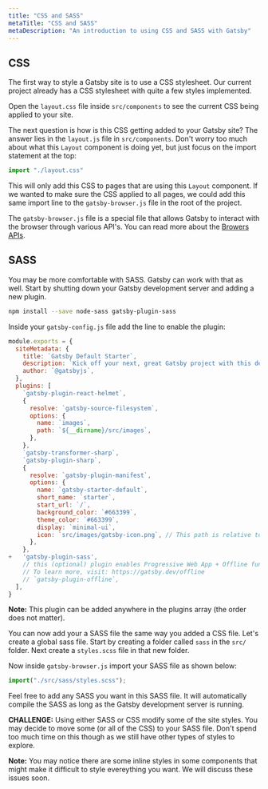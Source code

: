 ```yaml
---
title: "CSS and SASS"
metaTitle: "CSS and SASS"
metaDescription: "An introduction to using CSS and SASS with Gatsby"
---
```


## CSS

The first way to style a Gatsby site is to use a CSS stylesheet. Our current
project already has a CSS stylesheet with quite a few styles implemented.

Open the `layout.css` file inside `src/components` to see the current CSS being
applied to your site.

The next question is how is this CSS getting added to your Gatsby site? The
answer lies in the `layout.js` file in `src/components`. Don't worry too much
about what this `Layout` component is doing yet, but just focus on the import
statement at the top:

```javascript
import "./layout.css"
```

This will only add this CSS to pages that are using this `Layout` component. If
we wanted to make sure the CSS applied to all pages, we could add this same
import line to the `gatsby-browser.js` file in the root of the project.

The `gatsby-browser.js` file is a special file that allows Gatsby to interact with
the browser through various API's. You can read more about the
[Browers APIs](https://www.gatsbyjs.org/docs/browser-apis/).

## SASS

You may be more comfortable with SASS. Gatsby can work with that as well.
Start by shutting down your Gatsby development server and adding a new plugin.

```bash
npm install --save node-sass gatsby-plugin-sass
```

Inside your `gatsby-config.js` file add the line to enable the plugin:

```javascript
module.exports = {
  siteMetadata: {
    title: `Gatsby Default Starter`,
    description: `Kick off your next, great Gatsby project with this default starter. This barebones starter ships with the main Gatsby configuration files you might need.`,
    author: `@gatsbyjs`,
  },
  plugins: [
    `gatsby-plugin-react-helmet`,
    {
      resolve: `gatsby-source-filesystem`,
      options: {
        name: `images`,
        path: `${__dirname}/src/images`,
      },
    },
    `gatsby-transformer-sharp`,
    `gatsby-plugin-sharp`,
    {
      resolve: `gatsby-plugin-manifest`,
      options: {
        name: `gatsby-starter-default`,
        short_name: `starter`,
        start_url: `/`,
        background_color: `#663399`,
        theme_color: `#663399`,
        display: `minimal-ui`,
        icon: `src/images/gatsby-icon.png`, // This path is relative to the root of the site.
      },
    },
+   'gatsby-plugin-sass',
    // this (optional) plugin enables Progressive Web App + Offline functionality
    // To learn more, visit: https://gatsby.dev/offline
    // `gatsby-plugin-offline`,
  ],
}
```

**Note:** This plugin can be added anywhere in the plugins array
(the order does not matter).

You can now add your a SASS file the same way you added a CSS file. Let's create
a global sass file. Start by creating a folder called `sass` in the
`src/` folder. Next create a `styles.scss` file in that new folder.

Now inside `gatsby-browser.js` import your SASS file as shown below:

```javascript
import("./src/sass/styles.scss");
```

Feel free to add any SASS you want in this SASS file. It will automatically
compile the SASS as long as the Gatsby development server is running.

**CHALLENGE:** Using either SASS or CSS modify some of the site styles. You may
decide to move some (or all of the CSS) to your SASS file. Don't spend too much
time on this though as we still have other types of styles to explore.

**Note:** You may notice there are some inline styles in some components that
might make it difficult to style evereything you want. We will discuss these
issues soon.
